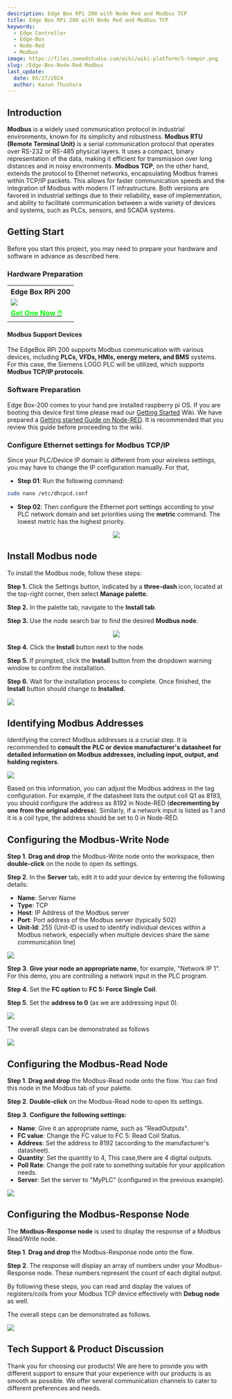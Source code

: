 ```yaml
---
description: Edge Box RPi 200 with Node Red and Modbus TCP
title: Edge Box RPi 200 with Node Red and Modbus TCP
keywords:
  - Edge Controller
  - Edge-Box
  - Node-Red
  - Modbus
image: https://files.seeedstudio.com/wiki/wiki-platform/S-tempor.png
slug: /Edge-Box-Node-Red-Modbus
last_update:
  date: 05/27/2024
  author: Kasun Thushara
---
```

## Introduction

**Modbus** is a widely used communication protocol in industrial environments, known for its simplicity and robustness. **Modbus RTU (Remote Terminal Unit)** is a serial communication protocol that operates over RS-232 or RS-485 physical layers. It uses a compact, binary representation of the data, making it efficient for transmission over long distances and in noisy environments. **Modbus TCP**, on the other hand, extends the protocol to Ethernet networks, encapsulating Modbus frames within TCP/IP packets. This allows for faster communication speeds and the integration of Modbus with modern IT infrastructure. Both versions are favored in industrial settings due to their reliability, ease of implementation, and ability to facilitate communication between a wide variety of devices and systems, such as PLCs, sensors, and SCADA systems.

## Getting Start

Before you start this project, you may need to prepare your hardware and software in advance as described here.

### Hardware Preparation

<div class="table-center">
	<table class="table-nobg">
    <tr class="table-trnobg">
      <th class="table-trnobg">Edge Box RPi 200</th>
		</tr>
    <tr class="table-trnobg"></tr>
		<tr class="table-trnobg">
			<td class="table-trnobg"><div style={{textAlign:'center'}}><img src="https://media-cdn.seeedstudio.com/media/catalog/product/cache/bb49d3ec4ee05b6f018e93f896b8a25d/1/-/1-102991599_edgebox-rpi-200-first.jpg" style={{width:300, height:'auto'}}/></div></td>
		</tr>
    <tr class="table-trnobg"></tr>
		<tr class="table-trnobg">
			<td class="table-trnobg"><div class="get_one_now_container" style={{textAlign: 'center'}}><a class="get_one_now_item" href="https://www.seeedstudio.com/EdgeBox-RPi-200-CM4104016-p-5486.html">
              <strong><span><font color={'FFFFFF'} size={"4"}> Get One Now 🖱️</font></span></strong>
          </a></div></td>
        </tr>
    </table>
    </div>

#### Modbus Support Devices

The EdgeBox RPi 200 supports Modbus communication with various devices, including **PLCs, VFDs, HMIs, energy meters, and BMS** systems. For this case, the Siemens LOGO PLC will be utilized, which supports  **Modbus TCP/IP protocols**.


### Software Preparation

Edge Box-200 comes to your hand pre installed raspberry pi OS. If you are booting this device first time please read our [Getting Started](https://wiki.seeedstudio.com/Edge_Box_introduction/) Wiki.
We have prepared a [Getting started Guide on Node-RED](https://wiki.seeedstudio.com/Edge-Box-Getting-Started-with-Node-Red/). It is recommended that you review this guide before proceeding to the wiki.

### Configure Ethernet settings for Modbus TCP/IP

Since your PLC/Device IP domain is different from your wireless settings, you may have to change the IP configuration manually. For that,

- **Step 01**: Run the following command:

```sh
sudo nano /etc/dhcpcd.conf
```

- **Step 02**: Then configure the Ethernet port settings according to your PLC network domain and set priorities using the **metric** command. The lowest metric has the highest priority.

<center><img width={600} src="https://files.seeedstudio.com/wiki/Edge_Box/nodered/ipconfig.PNG" /></center>

## Install Modbus node

To install the Modbus node, follow these steps:

**Step 1.** Click the Settings button, indicated by a **three-dash** icon, located at the top-right corner, then select **Manage palette.**

**Step 2.** In the palette tab, navigate to the **Install tab**.

**Step 3.** Use the node search bar to find the desired **Modbus node**.

<center><img width={600} src="https://files.seeedstudio.com/wiki/Edge_Box/nodered/pallet.PNG" /></center>

**Step 4.** Click the **Install** button next to the node.

**Step 5.** If prompted, click the **Install** button from the dropdown warning window to confirm the installation.

**Step 6.** Wait for the installation process to complete. Once finished, the **Install** button should change to **Installed.**

<div style={{textAlign:'center'}}><img src="https://files.seeedstudio.com/wiki/Edge_Box/nodered/nodered-edgebox1.gif" style={{width:800, height:'auto'}}/></div>

##  Identifying Modbus Addresses

Identifying the correct Modbus addresses is a crucial step. It is recommended to **consult the PLC or device manufacturer's datasheet for detailed information on Modbus addresses, including input, output, and holding registers**.

<div style={{textAlign:'center'}}><img src="https://files.seeedstudio.com/wiki/Edge_Box/nodered/modbus.PNG" style={{width:600, height:'auto'}}/></div>

Based on this information, you can adjust the Modbus address in the tag configuration. For example, if the datasheet lists the output coil Q1 as 8193, you should configure the address as 8192 in Node-RED (**decrementing by one from the original address**). Similarly, if a network input is listed as 1 and it is a coil type, the address should be set to 0 in Node-RED.

## Configuring the Modbus-Write Node

**Step 1**. **Drag and drop** the Modbus-Write node onto the workspace, then **double-click** on the node to open its settings.
   
**Step 2**. In the **Server** tab, edit it to add your device by entering the following details:

   - **Name**: Server Name
   - **Type**: TCP
   - **Host**: IP Address of the Modbus server
   - **Port**: Port address of the Modbus server (typically 502)
   - **Unit-Id**: 255 (Unit-ID is used to identify individual devices within a Modbus network, especially when multiple devices share the same communication line)

<div style={{textAlign:'center'}}><img src="https://files.seeedstudio.com/wiki/Edge_Box/nodered/server.PNG" style={{width:600, height:'auto'}}/></div>

**Step 3**. **Give your node an appropriate name**, for example, "Network IP 1". For this demo, you are controlling a network input in the PLC program.

**Step 4**. Set the **FC option** to **FC 5: Force Single Coil**.

**Step 5**. Set the **address to 0** (as we are addressing input 0).

<div style={{textAlign:'center'}}><img src="https://files.seeedstudio.com/wiki/Edge_Box/nodered/networkip1.PNG" style={{width:600, height:'auto'}}/></div>


The overall steps can be demonstrated as follows

<div style={{textAlign:'center'}}><img src="https://files.seeedstudio.com/wiki/Edge_Box/nodered/modbus-write.gif" style={{width:800, height:'auto'}}/></div>


## Configuring the Modbus-Read Node

**Step 1**. **Drag and drop** the Modbus-Read node onto the flow. You can find this node in the Modbus tab of your palette.

**Step 2**. **Double-click** on the Modbus-Read node to open its settings.

**Step 3**. **Configure the following settings:**

   - **Name**: Give it an appropriate name, such as "ReadOutputs".
   - **FC value**: Change the FC value to FC 5: Read Coil Status.
   - **Address**: Set the address to 8192 (according to the manufacturer's datasheet).
   - **Quantity**: Set the quantity to 4, This case,there are 4 digital outputs.
   - **Poll Rate**: Change the poll rate to something suitable for your application needs.
   - **Server**: Set the server to "MyPLC" (configured in the previous example).

<div style={{textAlign:'center'}}><img src="https://files.seeedstudio.com/wiki/Edge_Box/nodered/modbusread.PNG" style={{width:600, height:'auto'}}/></div> 

## Configuring the Modbus-Response Node

The **Modbus-Response node** is used to display the response of a Modbus Read/Write node.

**Step 1**. **Drag and drop** the Modbus-Response node onto the flow.

**Step 2**. The response will display an array of numbers under your Modbus-Response node. These numbers represent the count of each digital output.

By following these steps, you can read and display the values of registers/coils from your Modbus TCP device effectively with **Debug node** as well.

The overall steps can be demonstrated as follows.

<div style={{textAlign:'center'}}><img src="https://files.seeedstudio.com/wiki/Edge_Box/nodered/modbus-read.gif" style={{width:800, height:'auto'}}/></div> 

## Tech Support & Product Discussion

Thank you for choosing our products! We are here to provide you with different support to ensure that your experience with our products is as smooth as possible. We offer several communication channels to cater to different preferences and needs.

<div class="button_tech_support_container">
<a href="https://forum.seeedstudio.com/" class="button_forum"></a> 
<a href="https://www.seeedstudio.com/contacts" class="button_email"></a>
</div>

<div class="button_tech_support_container">
<a href="https://discord.gg/eWkprNDMU7" class="button_discord"></a> 
<a href="https://github.com/Seeed-Studio/wiki-documents/discussions/69" class="button_discussion"></a>
</div>